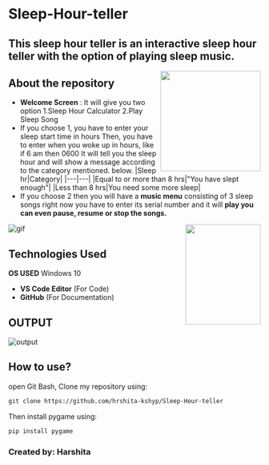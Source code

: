 # Sleep-Hour-teller

## This sleep hour teller is an interactive sleep hour teller with the option of playing sleep music.

<img align="right" width=200 height=200 src="https://user-images.githubusercontent.com/85073963/123422849-6b05dd80-d5dc-11eb-8942-70ba44f9d691.gif">

## About the repository 
- **Welcome Screen** : It will give you two option 
        1.Sleep Hour Calculator
        2.Play Sleep Song
- If you choose 1, you have to enter your sleep start time in hours
  Then, you have to enter when you woke up in hours, like if 6 am then 0600
  It will tell you the sleep hour and will show a message according to the category mentioned. below.
  |Sleep hr|Category|
  |---|---|
  |Equal to or more than 8 hrs|"You have slept enough"|
  |Less than 8 hrs|You need some more sleep|
- If you choose 2 then you will have a **music menu** consisting of 3 sleep songs right now you have to enter its serial number and it will **play you can even pause, resume or stop the songs.**
 <img align="right" width=150 height=200 src="https://user-images.githubusercontent.com/85073963/123639425-cc78b700-d83d-11eb-91d9-ab82a5c67c47.gif">
 
 ![gif](https://user-images.githubusercontent.com/85073963/123644621-2c259100-d843-11eb-90e3-34bc3c57306e.gif)

 
## Technologies Used
**OS USED** Windows 10
- **VS Code Editor** (For Code)
- **GitHub** (For Documentation)

## OUTPUT 
![output](https://user-images.githubusercontent.com/85073963/123641619-12cf1580-d840-11eb-9eeb-63eaf2712943.gif)


## How to use?

open Git Bash, Clone my repository using:
```html
git clone https://github.com/hrshita-kshyp/Sleep-Hour-teller
```
Then install pygame using:
```html
pip install pygame
```

### Created by: Harshita



